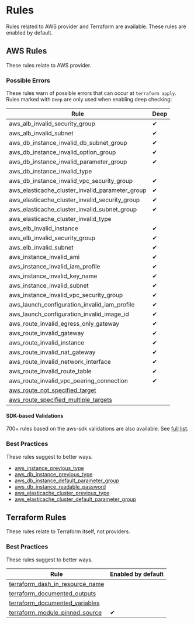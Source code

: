 # Rules

Rules related to AWS provider and Terraform are available. These rules are enabled by default.

## AWS Rules

These rules relate to AWS provider.

### Possible Errors

These rules warn of possible errors that can occur at `terraform apply`. Rules marked with `Deep` are only used when enabling deep checking:

|Rule|Deep|
| --- | --- |
|aws_alb_invalid_security_group|✔|
|aws_alb_invalid_subnet|✔|
|aws_db_instance_invalid_db_subnet_group|✔|
|aws_db_instance_invalid_option_group|✔|
|aws_db_instance_invalid_parameter_group|✔|
|aws_db_instance_invalid_type||
|aws_db_instance_invalid_vpc_security_group|✔|
|aws_elasticache_cluster_invalid_parameter_group|✔|
|aws_elasticache_cluster_invalid_security_group|✔|
|aws_elasticache_cluster_invalid_subnet_group|✔|
|aws_elasticache_cluster_invalid_type||
|aws_elb_invalid_instance|✔|
|aws_elb_invalid_security_group|✔|
|aws_elb_invalid_subnet|✔|
|aws_instance_invalid_ami|✔|
|aws_instance_invalid_iam_profile|✔|
|aws_instance_invalid_key_name|✔|
|aws_instance_invalid_subnet|✔|
|aws_instance_invalid_vpc_security_group|✔|
|aws_launch_configuration_invalid_iam_profile|✔|
|aws_launch_configuration_invalid_image_id|✔|
|aws_route_invalid_egress_only_gateway|✔|
|aws_route_invalid_gateway|✔|
|aws_route_invalid_instance|✔|
|aws_route_invalid_nat_gateway|✔|
|aws_route_invalid_network_interface|✔|
|aws_route_invalid_route_table|✔|
|aws_route_invalid_vpc_peering_connection|✔|
|[aws_route_not_specified_target](aws_route_not_specified_target.md)||
|[aws_route_specified_multiple_targets](aws_route_specified_multiple_targets.md)||

#### SDK-based Validations

700+ rules based on the aws-sdk validations are also available. See [full list](../../rules/awsrules/models/).

### Best Practices

These rules suggest to better ways.

- [aws_instance_previous_type](aws_instance_previous_type.md)
- [aws_db_instance_previous_type](aws_db_instance_previous_type.md)
- [aws_db_instance_default_parameter_group](aws_db_instance_default_parameter_group.md)
- [aws_db_instance_readable_password](aws_db_instance_readable_password.md)
- [aws_elasticache_cluster_previous_type](aws_elasticache_cluster_previous_type.md)
- [aws_elasticache_cluster_default_parameter_group](aws_elasticache_cluster_default_parameter_group.md)

## Terraform Rules

These rules relate to Terraform itself, not providers.

### Best Practices

These rules suggest to better ways.

|Rule|Enabled by default|
| --- | --- |
|[terraform_dash_in_resource_name](terraform_dash_in_resource_name.md)||
|[terraform_documented_outputs](terraform_documented_outputs.md)||
|[terraform_documented_variables](terraform_documented_variables.md)||
|[terraform_module_pinned_source](terraform_module_pinned_source.md)|✔|
